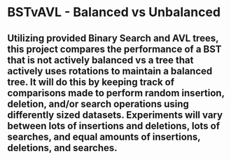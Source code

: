 # BSTvAVL - Balanced vs Unbalanced
## Utilizing provided Binary Search and AVL trees, this project compares the performance of a BST that is not actively balanced vs a tree that actively uses rotations to maintain a balanced tree. It will do this by keeping track of comparisons made to perform random insertion, deletion, and/or search operations using differently sized datasets. Experiments will vary between lots of insertions and deletions, lots of searches, and equal amounts of insertions, deletions, and searches.
